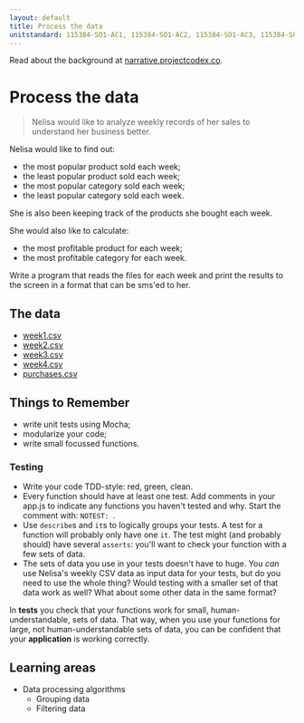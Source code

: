 ```yaml
---
layout: default
title: Process the data
unitstandard: 115384-SO1-AC1, 115384-SO1-AC2, 115384-SO1-AC3, 115384-SO1-AC4
---
```


Read about the background at [narrative.projectcodex.co](http://narrative.projectcodex.co/).

# Process the data

> Nelisa would like to analyze weekly records of her sales to understand her business better.

Nelisa would like to find out:

* the most popular product sold each week;
* the least popular product sold each week;
* the most popular category sold each week;
* the least popular category sold each week.

She is also been keeping track of the products she bought each week.

She would also like to calculate:

* the most profitable product for each week;
* the most profitable category for each week.

Write a program that reads the files for each week and print the results to the screen in a format that can be sms'ed to her.

## The data

* [week1.csv](/csv-files/week1.csv)
* [week2.csv](/csv-files/week2.csv)
* [week3.csv](/csv-files/week3.csv)
* [week4.csv](/csv-files/week4.csv)
* [purchases.csv](/csv-files/purchases.csv)

## Things to Remember

* write unit tests using Mocha;
* modularize your code;
* write small focussed functions.

### Testing

* Write your code TDD-style: red, green, clean.
* Every function should have at least one test. Add comments in your app.js to indicate any functions you haven't tested and why. Start the comment with: `NOTEST: `.
* Use `describe`s and `it`s to logically groups your tests. A test for a function will probably only have one `it`. The test might (and probably should) have several `asserts`: you'll want to check your function with a few sets of data.
* The sets of data you use in your tests doesn't have to huge. You *can* use Nelisa's weekly CSV data as input data for your tests, but do you need to use the whole thing? Would testing with a smaller set of that data work as well? What about some other data in the same format?

In **tests** you check that your functions work for small, human-understandable, sets of data. That way, when you use your functions for large, not human-understandable sets of data, you can be confident that your **application** is working correctly.

##  Learning areas

* Data processing algorithms
    * Grouping data
    * Filtering data
